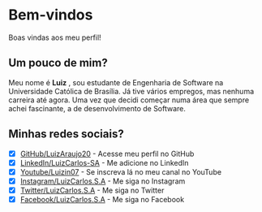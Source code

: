 # Bem-vindos
Boas vindas aos meu perfil!

## Um pouco de mim?
Meu nome é **Luiz** , sou estudante de Engenharia de Software na Universidade Católica de Brasília. Já tive vários empregos, mas nenhuma carreira até agora. Uma vez que decidi começar numa área que sempre achei fascinante, a de desenvolvimento de Software.

## Minhas redes sociais?

- [x] [GitHub/LuizAraujo20](https://github.com/LuizAraujo20) - Acesse meu perfil no GitHub
- [x] [LinkedIn/LuizCarlos-SA](www.linkedin.com/in/LuizCarlos-SA) - Me adicione no LinkedIn
- [x] [Youtube/Luizin07](https://www.youtube.com/user/Luizin07) - Se inscreva lá no meu canal no YouTube
- [x] [Instagram/LuizCarlos.S.A](https://www.instagram.com/LuizCarlos.S.A) - Me siga no Instagram
- [x] [Twitter/LuizCarlos.S.A](https://twitter.com/LuizCarlos_s_a) - Me siga no Twitter
- [x] [Facebook/LuizCarlos.S.A](https://www.facebook.com/LuizCarlos.S.A) - Me siga no Facebook
